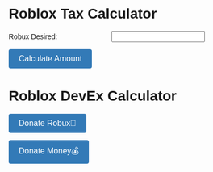 <html>
<head>
  <title>Roblox Tax Calculator</title>
  <style>
    body {
      font-family: Arial, sans-serif;
      margin: 20px;
    }

    h1 {
      text-align: center;
    }

    .input-group {
      margin-bottom: 10px;
    }

    label {
      display: inline-block;
      width: 200px;
    }

    input[type="number"] {
      width: 200px;
    }

    button {
      padding: 10px 20px;
      font-size: 16px;
      background-color: #337ab7;
      color: #fff;
      border: none;
      border-radius: 4px;
      cursor: pointer;
    }

    .result {
      margin-top: 20px;
      font-weight: bold;
    }
  </style>
</head>
<body>
  <h1>Roblox Tax Calculator</h1>

  <div class="input-group">
    <label for="robux-desired">Robux Desired:</label>
    <input type="number" id="robux-desired">
  </div>

  <button onclick="calculateAmount()">Calculate Amount</button>

  <div class="result" id="amount-needed"></div>

  <script>
    function calculateAmount() {
      var robuxDesired = document.getElementById("robux-desired").value;
      var taxRate = 0.3; // Assuming a 30% tax rate
      var amountNeeded = robuxDesired / (1 - taxRate);

      document.getElementById("amount-needed").textContent = "Amount Needed: " + amountNeeded.toFixed(2) + " Robux";
    }
  </script>
</body>
</html>
<html>
<head>
  <title>Roblox DevEx Calculator</title>
  <style>
    /* Add your CSS styles here */
    /* ... */

    .donate-button {
      display: block;
      margin: 10px auto;
      padding: 10px 20px;
      font-size: 18px;
      text-align: center;
      color: #fff;
      background-color: #337ab7;
      border: none;
      border-radius: 4px;
      text-decoration: none;
      cursor: pointer;
    }
  </style>
</head>
<body>
  <h1>Roblox DevEx Calculator</h1>


  <a class="donate-button" href="https://www.roblox.com/catalog/6735118737/Dark-Blue-Fendi-Hoodie" target="_blank">Donate Robux💎</a>


</body>
</html>
<html>
<head>
  <title>Donate Button</title>
  <style>
    .donate-button {
      display: inline-block;
      padding: 10px 20px;
      font-size: 16px;
      text-align: center;
      color: #fff;
      background-color: #337ab7;
      border: none;
      border-radius: 4px;
      text-decoration: none;
      cursor: pointer;
    }
  </style>
</head>
<body>
  <a class="donate-button" href="https://paypal.me/gametime910?country.x=US&locale.x=en_US" target="_blank">Donate Money💰</a>
</body>
</html>
